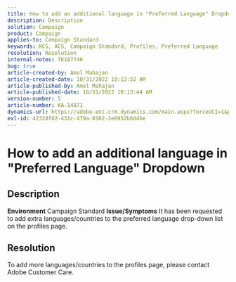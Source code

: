 ```yaml
---
title: How to add an additional language in "Preferred Language" Dropdown
description: Description
solution: Campaign
product: Campaign
applies-to: Campaign Standard
keywords: KCS, ACS, Campaign Standard, Profiles, Preferred Language
resolution: Resolution
internal-notes: TK187746
bug: true
article-created-by: Amol Mahajan
article-created-date: 10/31/2022 10:12:52 AM
article-published-by: Amol Mahajan
article-published-date: 10/31/2022 10:13:44 AM
version-number: 5
article-number: KA-14871
dynamics-url: https://adobe-ent.crm.dynamics.com/main.aspx?forceUCI=1&pagetype=entityrecord&etn=knowledgearticle&id=bb163392-0459-ed11-9561-6045bd006079
exl-id: 42328f02-431c-479a-8102-2e6952b6d4be
---
```

# How to add an additional language in "Preferred Language" Dropdown

## Description

<b>Environment</b>
Campaign Standard
<b>Issue/Symptoms</b>
It has been requested to add extra languages/countries to the preferred language drop-down list on the profiles page.


## Resolution


To add more languages/countries to the profiles page, please contact Adobe Customer Care.
